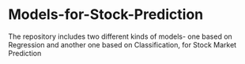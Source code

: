 # Models-for-Stock-Prediction
The repository includes two different kinds of models- one based on  Regression and another one based on Classification, for  Stock Market Prediction
